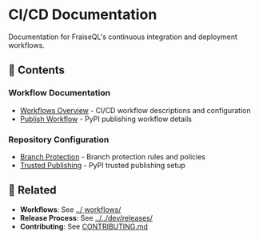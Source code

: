 # CI/CD Documentation

Documentation for FraiseQL's continuous integration and deployment workflows.

## 📁 Contents

### Workflow Documentation
- [Workflows Overview](workflows.md) - CI/CD workflow descriptions and configuration
- [Publish Workflow](publish-workflow.md) - PyPI publishing workflow details

### Repository Configuration
- [Branch Protection](branch-protection.md) - Branch protection rules and policies
- [Trusted Publishing](trusted-publishing.md) - PyPI trusted publishing setup

## 🔗 Related

- **Workflows**: See [../ workflows/](../workflows/)
- **Release Process**: See [../../dev/releases/](../../dev/releases/)
- **Contributing**: See [CONTRIBUTING.md](../../CONTRIBUTING.md)
